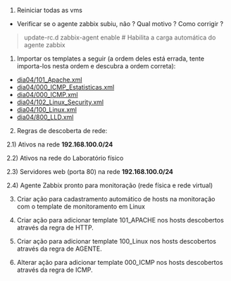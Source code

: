 
1) Reiniciar todas as vms

* Verificar se o agente zabbix subiu, não ? Qual motivo ? Como corrigir ?

> update-rc.d zabbix-agent enable # Habilita a carga automática do agente zabbix

1) Importar os templates a seguir (a ordem deles está errada, tente importa-los nesta ordem e descubra a ordem correta):

* [dia04/101_Apache.xml](dia04/101_Apache.xml)
* [dia04/000_ICMP_Estatisticas.xml](dia04/000_ICMP_Estatisticas.xml)
* [dia04/000_ICMP.xml](dia04/000_ICMP.xml)
* [dia04/102_Linux_Security.xml](dia04/102_Linux_Security.xml)
* [dia04/100_Linux.xml](dia04/100_Linux.xml)
* [dia04/800_LLD.xml](dia04/800_LLD.xml)

2) Regras de descoberta de rede:

2.1) Ativos na rede **192.168.100.0/24**

2.2) Ativos na rede do Laboratório físico

2.3) Servidores web (porta 80) na rede **192.168.100.0/24**

2.4) Agente Zabbix pronto para monitoração (rede física e rede virtual)

3) Criar ação para cadastramento automático de hosts na monitoração com o template de monitoramento em Linux

4) Criar ação para adicionar template 101_APACHE nos hosts descobertos através da regra de HTTP.

5) Criar ação para adicionar template 100_Linux nos hosts descobertos através da regra de AGENTE.

6) Alterar ação para adicionar template 000_ICMP nos hosts descobertos através da regra de ICMP.



